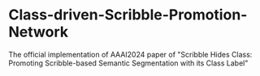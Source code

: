 # Class-driven-Scribble-Promotion-Network
The official implementation of AAAI2024 paper of "Scribble Hides Class: Promoting Scribble-based Semantic Segmentation with its Class Label"
